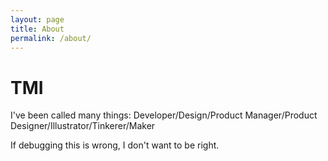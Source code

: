 ```yaml
---
layout: page
title: About
permalink: /about/
---
```


TMI
=================
I've been called many things:
Developer/Design/Product Manager/Product Designer/Illustrator/Tinkerer/Maker



If debugging this is wrong, I don't want to be right.
